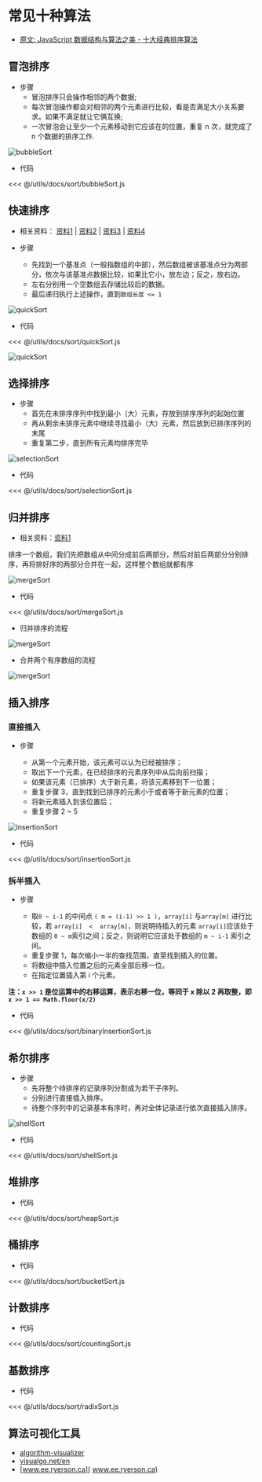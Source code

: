 # 常见十种算法

- [原文: JavaScript 数据结构与算法之美 - 十大经典排序算法](https://juejin.im/post/5d3ea9a4e51d4561f060cd2d)

## 冒泡排序

- 步骤
  - 冒泡排序只会操作相邻的两个数据;
  - 每次冒泡操作都会对相邻的两个元素进行比较，看是否满足大小关系要求。如果不满足就让它俩互换;
  - 一次冒泡会让至少一个元素移动到它应该在的位置，重复 n 次，就完成了 n 个数据的排序工作.

![bubbleSort](https://gitee.com/cxyz/imgbed/raw/img/img/bubbleSortArray.gif)

- 代码

<CodeBlock>

<<< @/utils/docs/sort/bubbleSort.js

</CodeBlock>

## 快速排序

- 相关资料： [资料1](https://gist.github.com/ideawu/a114679bb8f0a94452d462ae14b7c977) | [资料2](https://www.jianshu.com/p/34209c493a79) | [资料3](http://data.biancheng.net/view/117.html) | [资料4](http://data.biancheng.net/view/117.html)

- 步骤
  - 先找到一个基准点（一般指数组的中部），然后数组被该基准点分为两部分，依次与该基准点数据比较，如果比它小，放左边；反之，放右边。
  - 左右分别用一个空数组去存储比较后的数据。
  - 最后递归执行上述操作，直到`数组长度 <= 1`

![quickSort](https://gitee.com/cxyz/imgbed/raw/img/img/quickSort.gif)

- 代码

<CodeBlock>

<<< @/utils/docs/sort/quickSort.js

</CodeBlock>

![quickSort](https://gitee.com/cxyz/imgbed/raw/img/img/1566284985210.png)

## 选择排序

- 步骤
  - 首先在未排序序列中找到最小（大）元素，存放到排序序列的起始位置
  - 再从剩余未排序元素中继续寻找最小（大）元素，然后放到已排序序列的末尾
  - 重复第二步，直到所有元素均排序完毕

![selectionSort](https://gitee.com/cxyz/imgbed/raw/img/img/selectionSort.gif)

- 代码

<CodeBlock>

<<< @/utils/docs/sort/selectionSort.js

</CodeBlock>

## 归并排序

- 相关资料：[资料1](https://www.jianshu.com/p/33cffa1ce613)

排序一个数组，我们先把数组从中间分成前后两部分，然后对前后两部分分别排序，再将排好序的两部分合并在一起，这样整个数组就都有序

![mergeSort](https://gitee.com/cxyz/imgbed/raw/img/img/mergeSort.gif)

- 代码

<CodeBlock>

<<< @/utils/docs/sort/mergeSort.js

</CodeBlock>

- 归并排序的流程

![mergeSort](https://gitee.com/cxyz/imgbed/raw/img/img/mergeSort20190819151306.png)

- 合并两个有序数组的流程

![mergeSort](https://gitee.com/cxyz/imgbed/raw/img/img/mergeSort20190819151517.png)

## 插入排序

### 直接插入

- 步骤

  - 从第一个元素开始，该元素可以认为已经被排序；
  - 取出下一个元素，在已经排序的元素序列中从后向前扫描；
  - 如果该元素（已排序）大于新元素，将该元素移到下一位置；
  - 重复步骤 3，直到找到已排序的元素小于或者等于新元素的位置；
  - 将新元素插入到该位置后；
  - 重复步骤 2 ~ 5

![insertionSort](https://gitee.com/cxyz/imgbed/raw/img/img/insertionSort.gif)

- 代码

<CodeBlock>

<<< @/utils/docs/sort/insertionSort.js

</CodeBlock>

### 拆半插入

- 步骤

  - 取`0 ~ i-1` 的中间点 `( m = (i-1) >> 1 )`，`array[i]` 与`array[m]` 进行比较，若 `array[i]  <  array[m]`，则说明待插入的元素 `array[i]`应该处于数组的 `0 ~ m`索引之间；反之，则说明它应该处于数组的 `m ~ i-1` 索引之间。
  - 重复步骤 1，每次缩小一半的查找范围，直至找到插入的位置。
  - 将数组中插入位置之后的元素全部后移一位。
  - 在指定位置插入第 i 个元素。

**注：`x >> 1` 是位运算中的右移运算，表示右移一位，等同于 x 除以 2 再取整，即 `x >> 1 == Math.floor(x/2)`**

- 代码

<CodeBlock>

<<< @/utils/docs/sort/binaryInsertionSort.js

</CodeBlock>

## 希尔排序

- 步骤
  - 先将整个待排序的记录序列分割成为若干子序列。
  - 分别进行直接插入排序。
  - 待整个序列中的记录基本有序时，再对全体记录进行依次直接插入排序。

![shellSort](~@assets/image/shellSort.gif)

- 代码

<CodeBlock>

<<< @/utils/docs/sort/shellSort.js

</CodeBlock>

## 堆排序

- 代码

<CodeBlock>

<<< @/utils/docs/sort/heapSort.js

</CodeBlock>

## 桶排序

- 代码

<CodeBlock>

<<< @/utils/docs/sort/bucketSort.js

</CodeBlock>

## 计数排序

- 代码

<CodeBlock>

<<< @/utils/docs/sort/countingSort.js

</CodeBlock>

## 基数排序

- 代码

<CodeBlock>

<<< @/utils/docs/sort/radixSort.js

</CodeBlock>

## 算法可视化工具

- [algorithm-visualizer](https://github.com/algorithm-visualizer/algorithm-visualizer)
- [visualgo.net/en](https://visualgo.net/en)
- [www.ee.ryerson.ca]( www.ee.ryerson.ca)
